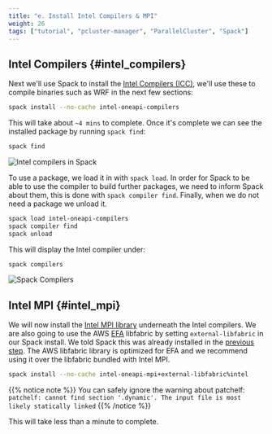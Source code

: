 ```yaml
---
title: "e. Install Intel Compilers & MPI"
weight: 26
tags: ["tutorial", "pcluster-manager", "ParallelCluster", "Spack"]
---
```


## Intel Compilers {#intel_compilers}

Next we'll use Spack to install the [Intel Compilers (ICC)](https://www.intel.com/content/www/us/en/developer/tools/oneapi/toolkits.html), we'll use these to compile binaries such as WRF in the next few sections:

```bash
spack install --no-cache intel-oneapi-compilers
```

This will take about `~4 mins` to complete. Once it's complete we can see the installed package by running `spack find`:

```bash
spack find
```

![Intel compilers in Spack](/images/pcluster/intel-oneapi-compilers.png)

To use a package, we load it in with `spack load`. In order for Spack to be
able to use the compiler to build further packages, we need to inform Spack
about them, this is done with `spack compiler find`. Finally, when we do not
need a package we unload it.

```bash
spack load intel-oneapi-compilers
spack compiler find
spack unload
```

This will display the Intel compiler under:

```bash
spack compilers
```

![Spack Compilers](/images/pcluster/spack-compilers.png)


## Intel MPI {#intel_mpi}

We will now install the [Intel MPI library](https://www.intel.com/content/www/us/en/developer/tools/oneapi/mpi-library.html) underneath the Intel compilers.
We are also going to use the AWS [EFA](https://aws.amazon.com/hpc/efa/) libfabric by setting `external-libfabric` in our Spack install. We told Spack this was already installed in the [previous step](05-external-packages.html). The AWS libfabric library is optimized for EFA and we recommend using it over the libfabric bundled with Intel MPI.

```bash
spack install --no-cache intel-oneapi-mpi+external-libfabric%intel
```

{{% notice note %}}
You can safely ignore the warning about patchelf:
`patchelf: cannot find section '.dynamic'. The input file is most likely statically linked`
{{% /notice %}}

This will take less than a minute to complete.
